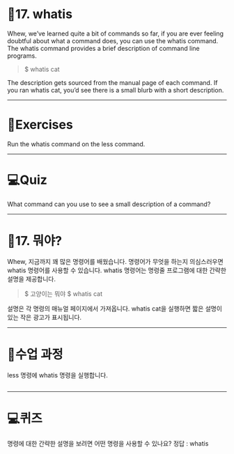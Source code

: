 <h1 id="📌17-whatis">📌17. whatis</h1>
<p>Whew, we’ve learned quite a bit of commands so far, if you are ever feeling doubtful about what a command does, you can use the whatis command. The whatis command provides a brief description of command line programs.</p>
<blockquote>
<p>$ whatis cat</p>
</blockquote>
<p>The description gets sourced from the manual page of each command. If you ran whatis cat, you’d see there is a small blurb with a short description.</p>
<hr />
<h1 id="📝exercises">📝Exercises</h1>
<p>Run the whatis command on the less command.</p>
<hr />
<h1 id="💻quiz">💻Quiz</h1>
<p>What command can you use to see a small description of a command?</p>
<hr />
<h1 id="📌17-뭐야">📌17. 뭐야?</h1>
<p>Whew, 지금까지 꽤 많은 명령어를 배웠습니다. 명령어가 무엇을 하는지 의심스러우면 whatis 명령어를 사용할 수 있습니다. whatis 명령어는 명령줄 프로그램에 대한 간략한 설명을 제공합니다.</p>
<blockquote>
<p>$ 고양이는 뭐야
$ whatis cat</p>
</blockquote>
<p>설명은 각 명령의 매뉴얼 페이지에서 가져옵니다. whatis cat을 실행하면 짧은 설명이 있는 작은 광고가 표시됩니다.</p>
<hr />
<h1 id="📝수업-과정">📝수업 과정</h1>
<p>less 명령에 whatis 명령을 실행합니다.</p>
<p><img alt="" src="https://velog.velcdn.com/images/mi_nini/post/491c6160-c0f2-458b-ae79-dfee44598bea/image.png" /></p>
<hr />
<h1 id="💻퀴즈">💻퀴즈</h1>
<p>명령에 대한 간략한 설명을 보려면 어떤 명령을 사용할 수 있나요?
정답 : whatis</p>